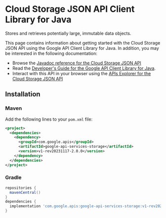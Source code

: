 # Cloud Storage JSON API Client Library for Java

Stores and retrieves potentially large, immutable data objects.

This page contains information about getting started with the Cloud Storage JSON API
using the Google API Client Library for Java. In addition, you may be interested
in the following documentation:

* Browse the [Javadoc reference for the Cloud Storage JSON API][javadoc]
* Read the [Developer's Guide for the Google API Client Library for Java][google-api-client].
* Interact with this API in your browser using the [APIs Explorer for the Cloud Storage JSON API][api-explorer]

## Installation

### Maven

Add the following lines to your `pom.xml` file:

```xml
<project>
  <dependencies>
    <dependency>
      <groupId>com.google.apis</groupId>
      <artifactId>google-api-services-storage</artifactId>
      <version>v1-rev20231117-2.0.0</version>
    </dependency>
  </dependencies>
</project>
```

### Gradle

```gradle
repositories {
  mavenCentral()
}
dependencies {
  implementation 'com.google.apis:google-api-services-storage:v1-rev20231117-2.0.0'
}
```

[javadoc]: https://googleapis.dev/java/google-api-services-storage/latest/index.html
[google-api-client]: https://github.com/googleapis/google-api-java-client/
[api-explorer]: https://developers.google.com/apis-explorer/#p/storage/v1/
